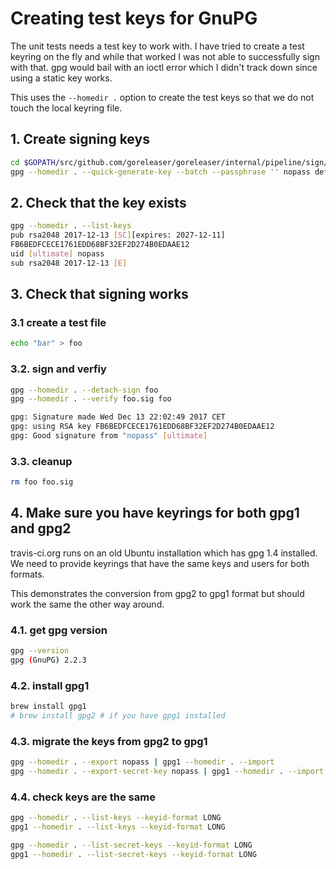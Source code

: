 # Creating test keys for GnuPG

The unit tests needs a test key to work with. I have tried to create a test keyring
on the fly and while that worked I was not able to successfully sign with that.
gpg would bail with an ioctl error which I didn't track down since using a static
key works.

This uses the `--homedir .` option to create the test keys so that we do not touch
the local keyring file.

## 1.  Create signing keys

```sh
cd $GOPATH/src/github.com/goreleaser/goreleaser/internal/pipeline/sign/testdata/gnupg
gpg --homedir . --quick-generate-key --batch --passphrase '' nopass default default 10y
```

## 2. Check that the key exists

```sh
gpg --homedir . --list-keys
pub rsa2048 2017-12-13 [SC][expires: 2027-12-11]
FB6BEDFCECE1761EDD68BF32EF2D274B0EDAAE12
uid [ultimate] nopass
sub rsa2048 2017-12-13 [E]
```

## 3. Check that signing works

### 3.1 create a test file

```sh
echo "bar" > foo
```

### 3.2. sign and verfiy

```sh
gpg --homedir . --detach-sign foo
gpg --homedir . --verify foo.sig foo

gpg: Signature made Wed Dec 13 22:02:49 2017 CET
gpg: using RSA key FB6BEDFCECE1761EDD68BF32EF2D274B0EDAAE12
gpg: Good signature from "nopass" [ultimate]
```

### 3.3. cleanup

```sh
rm foo foo.sig
```

## 4. Make sure you have keyrings for both gpg1 and gpg2

travis-ci.org runs on an old Ubuntu installation which
has gpg 1.4 installed. We need to provide keyrings that
have the same keys and users for both formats.

This demonstrates the conversion from gpg2 to gpg1
format but should work the same the other way around.

### 4.1. get gpg version

```sh
gpg --version
gpg (GnuPG) 2.2.3
```

### 4.2. install gpg1

```sh
brew install gpg1
# brew install gpg2 # if you have gpg1 installed
```

### 4.3. migrate the keys from gpg2 to gpg1

```sh
gpg --homedir . --export nopass | gpg1 --homedir . --import
gpg --homedir . --export-secret-key nopass | gpg1 --homedir . --import
```

### 4.4. check keys are the same

```sh
gpg --homedir . --list-keys --keyid-format LONG
gpg1 --homedir . --list-keys --keyid-format LONG

gpg --homedir . --list-secret-keys --keyid-format LONG
gpg1 --homedir . --list-secret-keys --keyid-format LONG
```
